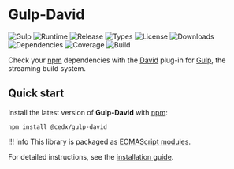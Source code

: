 # Gulp-David
![Gulp](https://badgen.net/badge/gulp/%3E%3D4.0.0/green) ![Runtime](https://badgen.net/npm/node/@cedx/gulp-david) ![Release](https://badgen.net/npm/v/@cedx/gulp-david) ![Types](https://badgen.net/npm/types/@cedx/gulp-david) ![License](https://badgen.net/npm/license/@cedx/gulp-david) ![Downloads](https://badgen.net/npm/dt/@cedx/gulp-david) ![Dependencies](https://badgen.net/david/dep/cedx/gulp-david) ![Coverage](https://badgen.net/coveralls/c/github/cedx/gulp-david) ![Build](https://badgen.net/github/checks/cedx/gulp-david/main)

Check your [npm](https://www.npmjs.com) dependencies with the [David](https://badgen.net/david/dep) plug-in for [Gulp](https://gulpjs.com), the streaming build system.

## Quick start
Install the latest version of **Gulp-David** with [npm](https://www.npmjs.com):

``` shell
npm install @cedx/gulp-david
```

!!! info
    This library is packaged as [ECMAScript modules](https://nodejs.org/api/esm.html).

For detailed instructions, see the [installation guide](installation.md).
